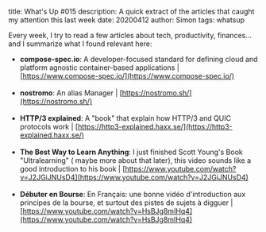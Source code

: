 title: What's Up #015
description: A quick extract of the articles that caught my attention this last week
date: 20200412
author: Simon
tags: whatsup

Every week, I try to read a few articles about tech, productivity, finances... and I summarize what I found relevant here:

* __compose-spec.io__: A developer-focused standard for defining cloud and platform agnostic container-based applications | [https://www.compose-spec.io/](https://www.compose-spec.io/)
<br></br>
* __nostromo__: An alias Manager | [https://nostromo.sh/](https://nostromo.sh/)
<br></br>
* __HTTP/3 explained__: A "book" that explain how HTTP/3 and QUIC protocols work | [https://http3-explained.haxx.se/](https://http3-explained.haxx.se/)
<br></br>
* __The Best Way to Learn Anything__: I just finished Scott Young's Book "Ultralearning" ( maybe more about that later), this video sounds like a good introduction to his book | [https://www.youtube.com/watch?v=J2JGiJNUsD4](https://www.youtube.com/watch?v=J2JGiJNUsD4)
<br></br>
* __Débuter en Bourse__: En Français: une bonne vidéo d'introduction aux principes de la bourse, et surtout des pistes de sujets à digguer | [https://www.youtube.com/watch?v=HsBJg8mIHq4](https://www.youtube.com/watch?v=HsBJg8mIHq4)
<br></br>
